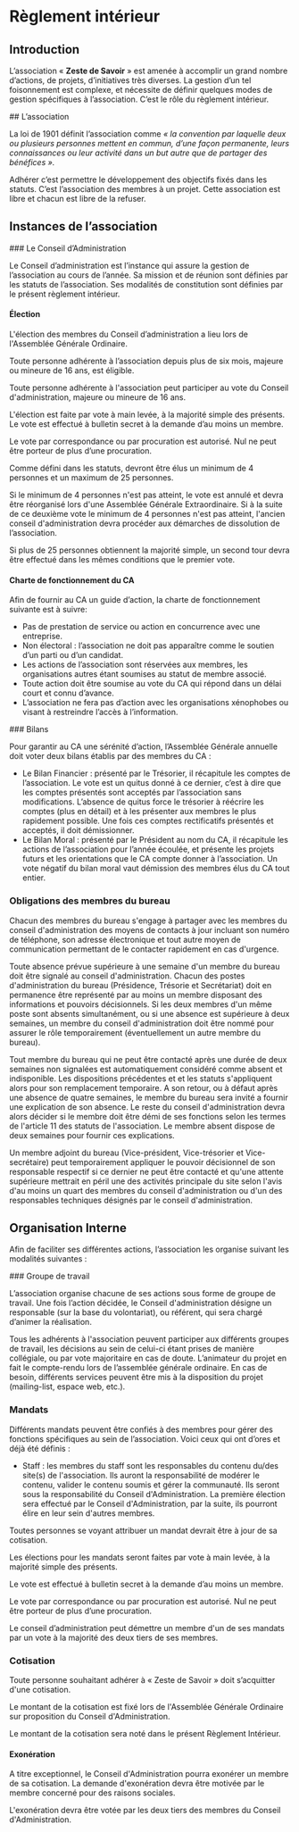 # Règlement intérieur

## Introduction

L’association « **Zeste de Savoir** » est amenée à accomplir un grand nombre d’actions, de projets,
d’initiatives très diverses. La gestion d’un tel foisonnement est complexe, et nécessite de définir
quelques modes de gestion spécifiques à l’association. C’est le rôle du règlement intérieur.

## L’association

La loi de 1901 définit l’association comme _« la convention par laquelle deux ou plusieurs
personnes mettent en commun, d’une façon permanente, leurs connaissances ou leur activité dans
un but autre que de partager des bénéfices »._

Adhérer c’est permettre le développement des objectifs fixés dans les statuts. C’est l’association des
membres à un projet. Cette association est libre et chacun est libre de la refuser.

## Instances de l’association

### Le Conseil d’Administration

Le Conseil d’administration est l’instance qui assure la gestion de l’association au cours de l’année.
Sa mission et de réunion sont définies par les statuts de l’association. Ses modalités de constitution
sont définies par le présent règlement intérieur.

#### Élection

L'élection des membres du Conseil d’administration a lieu lors de l'Assemblée Générale Ordinaire.

Toute personne adhérente à l’association depuis plus de six mois, majeure ou mineure de 16 ans, est
éligible.

Toute personne adhérente à l'association peut participer au vote du Conseil d'administration,
majeure ou mineure de 16 ans.

L'élection est faite par vote à main levée, à la majorité simple des présents. Le vote est effectué à
bulletin secret à la demande d’au moins un membre.

Le vote par correspondance ou par procuration est autorisé. Nul ne peut être porteur de plus d’une
procuration.

Comme défini dans les statuts, devront être élus un minimum de 4 personnes et un maximum de 25
personnes.

Si le minimum de 4 personnes n'est pas atteint, le vote est annulé et devra être réorganisé lors d'une
Assemblée Générale Extraordinaire. Si à la suite de ce deuxième vote le minimum de 4 personnes
n'est pas atteint, l'ancien conseil d'administration devra procéder aux démarches de dissolution de
l’association.

Si plus de 25 personnes obtiennent la majorité simple, un second tour devra être effectué dans les
mêmes conditions que le premier vote.

#### Charte de fonctionnement du CA

Afin de fournir au CA un guide d’action, la charte de fonctionnement suivante est à suivre:

- Pas de prestation de service ou action en concurrence avec une entreprise.
- Non électoral : l’association ne doit pas apparaître comme le soutien d’un parti ou
d’un candidat.
- Les actions de l’association sont réservées aux membres, les organisations autres
étant soumises au statut de membre associé.
- Toute action doit être soumise au vote du CA qui répond dans un délai court et
connu d’avance.
- L’association ne fera pas d’action avec les organisations xénophobes ou visant à
restreindre l’accès à l’information.

### Bilans

Pour garantir au CA une sérénité d’action, l’Assemblée Générale annuelle doit voter deux bilans
établis par des membres du CA :

- Le Bilan Financier : présenté par le Trésorier, il récapitule les comptes de
l’association. Le vote est un quitus donné à ce dernier, c’est à dire que les comptes présentés
sont acceptés par l’association sans modifications. L’absence de quitus force le trésorier à
réécrire les comptes (plus en détail) et à les présenter aux membres le plus rapidement
possible. Une fois ces comptes rectificatifs présentés et acceptés, il doit démissionner.
- Le Bilan Moral : présenté par le Président au nom du CA, il récapitule les actions de
l’association pour l’année écoulée, et présente les projets futurs et les orientations que le CA
compte donner à l’association. Un vote négatif du bilan moral vaut démission des membres
élus du CA tout entier.

### Obligations des membres du bureau

Chacun des membres du bureau s'engage à partager avec les membres du conseil d'administration 
des moyens de contacts à jour incluant son numéro de téléphone, son adresse électronique et tout autre 
moyen de communication permettant de le contacter rapidement en cas d'urgence.

Toute absence prévue supérieure à une semaine d'un membre du bureau doit être signalé au conseil d'administration.
Chacun des postes d'administration du bureau (Présidence, Trésorie et Secrétariat) doit en permanence être représenté
par au moins un membre disposant des informations et pouvoirs décisionnels. Si les deux membres d'un même poste
sont absents simultanément, ou si une absence est supérieure à deux semaines, un membre du conseil d'administration 
doit être nommé pour assurer le rôle temporairement (éventuellement un autre membre du bureau).

Tout membre du bureau qui ne peut être contacté après une durée de deux semaines non signalées est automatiquement
considéré comme absent et indisponible. Les dispositions précédentes et et les statuts s'appliquent alors pour son remplacement
temporaire. A son retour, ou à défaut après une absence de quatre semaines, le membre du bureau sera invité a fournir 
une explication de son absence. Le reste du conseil d'administration devra alors décider si le membre doit être 
démi de ses fonctions selon les termes de l'article 11 des statuts de l'association. Le membre absent dispose de 
deux semaines pour fournir ces explications.

Un membre adjoint du bureau (Vice-président, Vice-trésorier et Vice-secrétaire) peut temporairement appliquer le 
pouvoir décisionnel de son responsable respectif si ce dernier ne peut être contacté et qu'une attente
supérieure mettrait en péril une des activités principale du site selon l'avis d'au moins un quart des membres du conseil d'administration ou d'un des responsables techniques désignés par le conseil d'administration.

## Organisation Interne

Afin de faciliter ses différentes actions, l’association les organise suivant les modalités suivantes :

### Groupe de travail

L’association organise chacune de ses actions sous forme de groupe de travail. Une fois l’action
décidée, le Conseil d'administration désigne un responsable (sur la base du volontariat), ou référent,
qui sera chargé d’animer la réalisation.

Tous les adhérents à l'association peuvent participer aux différents groupes de travail, les décisions
au sein de celui-ci étant prises de manière collégiale, ou par vote majoritaire en cas de doute.
L’animateur du projet en fait le compte-rendu lors de l’assemblée générale ordinaire.
En cas de besoin, différents services peuvent être mis à la disposition du projet (mailing-list, espace
web, etc.).

### Mandats

Différents mandats peuvent être confiés à des membres pour gérer des fonctions spécifiques au sein
de l’association. Voici ceux qui ont d’ores et déjà été définis :

- Staff : les membres du staff sont les responsables du contenu du/des site(s) de l'association.
Ils auront la responsabilité de modérer le contenu, valider le contenu soumis et gérer la
communauté. Ils seront sous la responsabilité du Conseil d'Administration. La première
élection sera effectué par le Conseil d'Administration, par la suite, ils pourront élire en leur
sein d'autres membres.

Toutes personnes se voyant attribuer un mandat devrait être à jour de sa cotisation.

Les élections pour les mandats seront faites par vote à main levée, à la majorité simple des présents.

Le vote est effectué à bulletin secret à la demande d’au moins un membre.

Le vote par correspondance ou par procuration est autorisé. Nul ne peut être porteur de plus d’une
procuration.

Le conseil d’administration peut démettre un membre d'un de ses mandats par un vote à la majorité
des deux tiers de ses membres.

### Cotisation

Toute personne souhaitant adhérer à « Zeste de Savoir » doit s’acquitter d'une cotisation.

Le montant de la cotisation est fixé lors de l'Assemblée Générale Ordinaire sur proposition du
Conseil d'Administration.

Le montant de la cotisation sera noté dans le présent Règlement Intérieur.

#### Exonération

A titre exceptionnel, le Conseil d'Administration pourra exonérer un membre de sa cotisation. La
demande d'exonération devra être motivée par le membre concerné pour des raisons sociales.

L'exonération devra être votée par les deux tiers des membres du Conseil d'Administration.

